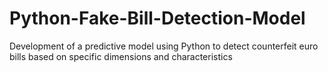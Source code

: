 # Python-Fake-Bill-Detection-Model
Development of a predictive model using Python to detect counterfeit euro bills based on specific dimensions and characteristics
